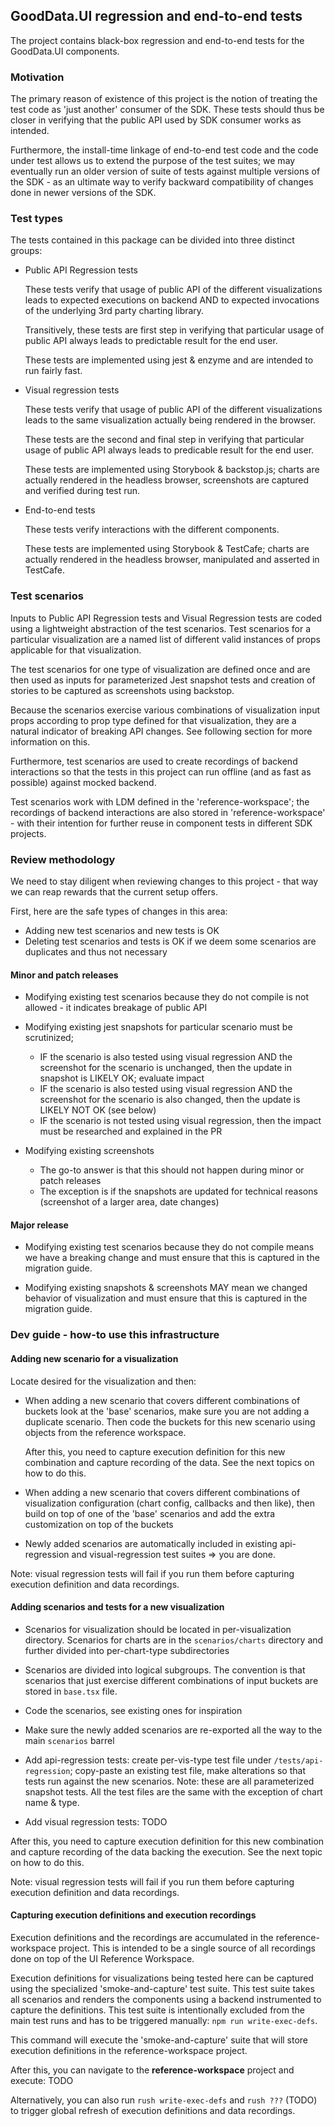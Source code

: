 ## GoodData.UI regression and end-to-end tests

The project contains black-box regression and end-to-end tests for the GoodData.UI components.

### Motivation

The primary reason of existence of this project is the notion of treating the test code as
'just another' consumer of the SDK. These tests should thus be closer in verifying that the public API
used by SDK consumer works as intended.

Furthermore, the install-time linkage of end-to-end test code and the code under test allows us to
extend the purpose of the test suites; we may eventually run an older version of suite of tests against
multiple versions of the SDK - as an ultimate way to verify backward compatibility of changes done in
newer versions of the SDK.

### Test types

The tests contained in this package can be divided into three distinct groups:

-   Public API Regression tests

    These tests verify that usage of public API of the different visualizations leads to expected
    executions on backend AND to expected invocations of the underlying 3rd party charting library.

    Transitively, these tests are first step in verifying that particular usage of public API always
    leads to predictable result for the end user.

    These tests are implemented using jest & enzyme and are intended to run fairly fast.

-   Visual regression tests

    These tests verify that usage of public API of the different visualizations leads to the same
    visualization actually being rendered in the browser.

    These tests are the second and final step in verifying that particular usage of public API always
    leads to predicable result for the end user.

    These tests are implemented using Storybook & backstop.js; charts are actually rendered in the
    headless browser, screenshots are captured and verified during test run.

-   End-to-end tests

    These tests verify interactions with the different components.

    These tests are implemented using Storybook & TestCafe; charts are actually rendered in the
    headless browser, manipulated and asserted in TestCafe.

### Test scenarios

Inputs to Public API Regression tests and Visual Regression tests are coded using a lightweight
abstraction of the test scenarios. Test scenarios for a particular visualization are a named list of
different valid instances of props applicable for that visualization.

The test scenarios for one type of visualization are defined once and are then used as inputs for
parameterized Jest snapshot tests and creation of stories to be captured as screenshots using backstop.

Because the scenarios exercise various combinations of visualization input props according to prop type
defined for that visualization, they are a natural indicator of breaking API changes. See following
section for more information on this.

Furthermore, test scenarios are used to create recordings of backend interactions so that the tests
in this project can run offline (and as fast as possible) against mocked backend.

Test scenarios work with LDM defined in the 'reference-workspace'; the recordings of backend interactions
are also stored in 'reference-workspace' - with their intention for further reuse in component tests in
different SDK projects.

### Review methodology

We need to stay diligent when reviewing changes to this project - that way we can reap rewards that
the current setup offers.

First, here are the safe types of changes in this area:

-   Adding new test scenarios and new tests is OK
-   Deleting test scenarios and tests is OK if we deem some scenarios are duplicates and thus
    not necessary

#### Minor and patch releases

-   Modifying existing test scenarios because they do not compile is not allowed - it indicates
    breakage of public API

-   Modifying existing jest snapshots for particular scenario must be scrutinized;
    -   IF the scenario is also tested using visual regression AND the screenshot for the
        scenario is unchanged, then the update in snapshot is LIKELY OK; evaluate impact
    -   IF the scenario is also tested using visual regression AND the screenshot for
        the scenario is also changed, then the update is LIKELY NOT OK (see below)
    -   IF the scenario is not tested using visual regression, then the impact must be
        researched and explained in the PR
-   Modifying existing screenshots
    -   The go-to answer is that this should not happen during minor or patch releases
    -   The exception is if the snapshots are updated for technical reasons (screenshot of a larger
        area, date changes)

#### Major release

-   Modifying existing test scenarios because they do not compile means we have a breaking
    change and must ensure that this is captured in the migration guide.

-   Modifying existing snapshots & screenshots MAY mean we changed behavior of visualization
    and must ensure that this is captured in the migration guide.

### Dev guide - how-to use this infrastructure

#### Adding new scenario for a visualization

Locate desired for the visualization and then:

-   When adding a new scenario that covers different combinations of buckets look at the 'base' scenarios, make
    sure you are not adding a duplicate scenario. Then code the buckets for this new scenario using objects from
    the reference workspace.

    After this, you need to capture execution definition for this new combination and capture recording of the data.
    See the next topics on how to do this.

-   When adding a new scenario that covers different combinations of visualization configuration (chart config, callbacks
    and then like), then build on top of one of the 'base' scenarios and add the extra customization on top of the
    buckets

-   Newly added scenarios are automatically included in existing api-regression and visual-regression test suites => you
    are done.

Note: visual regression tests will fail if you run them before capturing execution definition and data recordings.

#### Adding scenarios and tests for a new visualization

-   Scenarios for visualization should be located in per-visualization directory. Scenarios for charts are in the
    `scenarios/charts` directory and further divided into per-chart-type subdirectories

-   Scenarios are divided into logical subgroups. The convention is that scenarios that just exercise different
    combinations of input buckets are stored in `base.tsx` file.

-   Code the scenarios, see existing ones for inspiration

-   Make sure the newly added scenarios are re-exported all the way to the main `scenarios` barrel

-   Add api-regression tests: create per-vis-type test file under `/tests/api-regression`; copy-paste an existing
    test file, make alterations so that tests run against the new scenarios. Note: these are all parameterized
    snapshot tests. All the test files are the same with the exception of chart name & type.

-   Add visual regression tests: TODO

After this, you need to capture execution definition for this new combination and capture recording of the data
backing the execution. See the next topic on how to do this.

Note: visual regression tests will fail if you run them before capturing execution definition and data recordings.

#### Capturing execution definitions and execution recordings

Execution definitions and the recordings are accumulated in the reference-workspace project. This is intended to be a
single source of all recordings done on top of the UI Reference Workspace.

Execution definitions for visualizations being tested here can be captured using the specialized 'smoke-and-capture'
test suite. This test suite takes all scenarios and renders the components using a backend instrumented to capture
the definitions. This test suite is intentionally excluded from the main test runs and has to be triggered
manually: `npm run write-exec-defs`.

This command will execute the 'smoke-and-capture' suite that will store execution definitions in the reference-workspace
project.

After this, you can navigate to the **reference-workspace** project and execute: TODO

Alternatively, you can also run `rush write-exec-defs` and `rush ???` (TODO) to trigger global refresh of execution
definitions and data recordings.

